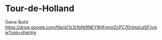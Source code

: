 # Tour-de-Holland
 
 
 Game Build
https://drive.google.com/file/d/1z3rfbNt9NEY9HFmnirZcPC7DrtmzLeSF/view?usp=sharing
